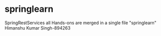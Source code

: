# springlearn
SpringRestServices all Hands-ons are merged in a single file "springlearn"
Himanshu Kumar Singh-894263
